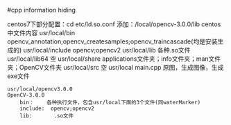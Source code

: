 #cpp
information hiding
    
    
centos7下部分配置：cd etc/ld.so.conf
    添加：/local/opencv-3.0.0/lib
    centos中文件内容
    usr/local/bin       opencv_annotation;opencv_createsamples;opencv_traincascade(均是安装生成的)
    usr/local/include   opencv;opencv2
    usr/local/lib       各种.so文件
    usr/local/lib64     空
    usr/local/share     applications文件夹；info文件夹；man文件夹；OpenCV文件夹
    usr/local/src       空
    usr/local           main.cpp 原图，生成图像，生成exe文件    

    usr/local/opencv3.0.0
    OpenCV-3.0.0
        bin：    各种执行文件，包含usr/local下面的3个文件(同waterMarker)
        include:  opencv;opencv2  
        lib:       .so文件 